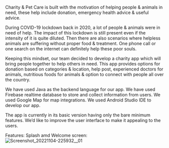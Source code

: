 Charity & Pet Care is built with the motivation of helping people & animals in need, these help include donation, emergency health advice & useful advice. 


During COVID-19 lockdown back in 2020, a lot of people & animals were in need of help. The impact of this lockdown is still present even if the intensity of it is quite diluted. Then there are also scenarios where helpless animals are suffering without proper food & treatment. One phone call or one search on the internet can definitely help these poor souls. 
 
Keeping this mindset, our team decided to develop a charity app which will bring people together to help others in need. This app provides options for donation based on categories & location, help post, experienced doctors for animals, nutritious foods for animals & option to connect with people all over the country.


We have used Java as the backend language for our app.  We have used Firebase realtime database to store and collect information from users. We used Google Map for map integrations.  We used Android Studio IDE to develop our app.


The app is currently in its basic version having only the bare minimum features. We’d like to improve the user interface to make it appealing to the users.

Features:
Splash amd Welcome screen:
![Screenshot_20221104-225932__01](https://user-images.githubusercontent.com/74361691/200178483-435a40b2-ded0-4137-87e9-282f0b538f9d.jpg)






